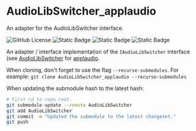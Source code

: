 # AudioLibSwitcher_applaudio
An adapter for the AudioLibSwitcher interface.

![GitHub License](https://img.shields.io/github/license/razterizer/AudioLibSwitcher_applaudio?color=blue)
![Static Badge](https://img.shields.io/badge/linkage-header_only-yellow)
![Static Badge](https://img.shields.io/badge/3rdparty_linkage-static_/_dynamic-yellow)
![Static Badge](https://img.shields.io/badge/C%2B%2B-20-yellow)

An adapter / interface implementation of the `IAudioLibSwitcher` interface (see [AudioLibSwitcher](https://github.com/razterizer/AudioLibSwitcher) for [applaudio](https://github.com/razterizer/applaudio).

When cloning, don't forget to use the flag `--recurse-submodules`. For example: `git clone AudioLibSwitcher_applaudio --recurse-submodules`

When updating the submodule hash to the latest hash:
```bash
# First cd to repo root.
git submodule update --remote AudioLibSwitcher
git add AudioLibSwitcher
git commit -m "Updated the submodule to the latest changeset."
git push
```
